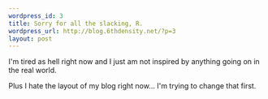 ```yaml
--- 
wordpress_id: 3
title: Sorry for all the slacking, R.
wordpress_url: http://blog.6thdensity.net/?p=3
layout: post
---
```

I'm tired as hell right now and I just am not inspired by anything going on in the real world.

Plus I hate the layout of my blog right now... I'm trying to change that first.
